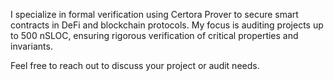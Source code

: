 I specialize in formal verification using Certora Prover to secure smart contracts in DeFi and blockchain protocols. My focus is auditing projects up to 500 nSLOC, ensuring rigorous verification of critical properties and invariants.

Feel free to reach out to discuss your project or audit needs.
